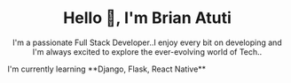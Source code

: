 <h1 align="center"> Hello 👋, I'm Brian Atuti </h1>
<p align="center"> I'm a passionate Full Stack Developer..I enjoy every bit on developing and I'm always excited to explore the ever-evolving world of Tech..</p>
I'm currently learning **Django, Flask, React Native**

